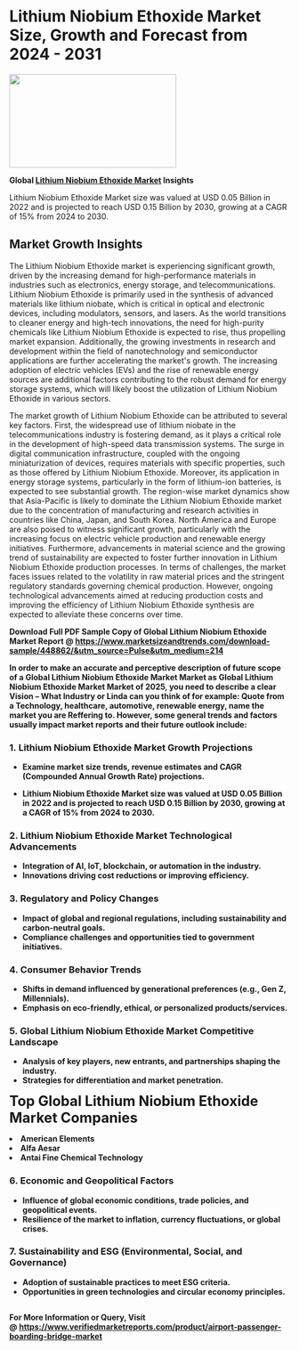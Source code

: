 <H1>Lithium Niobium Ethoxide Market Size, Growth and Forecast from 2024 - 2031</H1><img class="aligncenter size-medium wp-image-584254" src="https://thirdeyenews.in/wp-content/uploads/2024/09/Global-Market-Research-300x168.jpeg" alt="" width="300" height="168" /><p><strong>Global&nbsp;<a href="https://www.marketsizeandtrends.com/download-sample/448862/&amp;utm_source=Pulse&amp;utm_medium=214">Lithium Niobium Ethoxide Market</a> Insights</strong></p><p>Lithium Niobium Ethoxide Market size was valued at USD 0.05 Billion in 2022 and is projected to reach USD 0.15 Billion by 2030, growing at a CAGR of 15% from 2024 to 2030.</p><p><h2>Market Growth Insights</h2> <p>The Lithium Niobium Ethoxide market is experiencing significant growth, driven by the increasing demand for high-performance materials in industries such as electronics, energy storage, and telecommunications. Lithium Niobium Ethoxide is primarily used in the synthesis of advanced materials like lithium niobate, which is critical in optical and electronic devices, including modulators, sensors, and lasers. As the world transitions to cleaner energy and high-tech innovations, the need for high-purity chemicals like Lithium Niobium Ethoxide is expected to rise, thus propelling market expansion. Additionally, the growing investments in research and development within the field of nanotechnology and semiconductor applications are further accelerating the market's growth. The increasing adoption of electric vehicles (EVs) and the rise of renewable energy sources are additional factors contributing to the robust demand for energy storage systems, which will likely boost the utilization of Lithium Niobium Ethoxide in various sectors.</p> <p><strong></strong></p> <p>The market growth of Lithium Niobium Ethoxide can be attributed to several key factors. First, the widespread use of lithium niobate in the telecommunications industry is fostering demand, as it plays a critical role in the development of high-speed data transmission systems. The surge in digital communication infrastructure, coupled with the ongoing miniaturization of devices, requires materials with specific properties, such as those offered by Lithium Niobium Ethoxide. Moreover, its application in energy storage systems, particularly in the form of lithium-ion batteries, is expected to see substantial growth. The region-wise market dynamics show that Asia-Pacific is likely to dominate the Lithium Niobium Ethoxide market due to the concentration of manufacturing and research activities in countries like China, Japan, and South Korea. North America and Europe are also poised to witness significant growth, particularly with the increasing focus on electric vehicle production and renewable energy initiatives. Furthermore, advancements in material science and the growing trend of sustainability are expected to foster further innovation in Lithium Niobium Ethoxide production processes. In terms of challenges, the market faces issues related to the volatility in raw material prices and the stringent regulatory standards governing chemical production. However, ongoing technological advancements aimed at reducing production costs and improving the efficiency of Lithium Niobium Ethoxide synthesis are expected to alleviate these concerns over time.</p> <p><strong></p><p><span class=""><strong>Download Full PDF Sample Copy of Global Lithium Niobium Ethoxide Market Report</strong> @ <a href="https://www.marketsizeandtrends.com/download-sample/448862/&amp;utm_source=Pulse&amp;utm_medium=214" target="_blank">https://www.marketsizeandtrends.com/download-sample/448862/&amp;utm_source=Pulse&amp;utm_medium=214</a></span></p><p>In order to make an accurate and perceptive description of future scope of a Global&nbsp;Lithium Niobium Ethoxide Market Market as Global&nbsp;Lithium Niobium Ethoxide Market Market of 2025, you need to describe a clear Vision &ndash; What Industry or Linda can you think of for example: Quote from a Technology, healthcare, automotive, renewable energy, name the market you are Reffering to. However, some general trends and factors usually impact market reports and their future outlook include:</p><h3>1.&nbsp;<strong>Lithium Niobium Ethoxide Market Growth Projections</strong></h3><ul><li>Examine market size trends, revenue estimates and CAGR (Compounded Annual Growth Rate) projections.</li><li><p>Lithium Niobium Ethoxide Market size was valued at USD 0.05 Billion in 2022 and is projected to reach USD 0.15 Billion by 2030, growing at a CAGR of 15% from 2024 to 2030.</p></li></ul><h3>2.&nbsp;<strong>Lithium Niobium Ethoxide Market Technological Advancements</strong></h3><ul><li>Integration of AI, IoT, blockchain, or automation in the industry.</li><li>Innovations driving cost reductions or improving efficiency.</li></ul><h3>3.&nbsp;<strong>Regulatory and Policy Changes</strong></h3><ul><li>Impact of global and regional regulations, including sustainability and carbon-neutral goals.</li><li>Compliance challenges and opportunities tied to government initiatives.</li></ul><h3>4.&nbsp;<strong>Consumer Behavior Trends</strong></h3><ul><li>Shifts in demand influenced by generational preferences (e.g., Gen Z, Millennials).</li><li>Emphasis on eco-friendly, ethical, or personalized products/services.</li></ul><h3>5.&nbsp;<strong>Global Lithium Niobium Ethoxide Market Competitive Landscape</strong></h3><ul><li>Analysis of key players, new entrants, and partnerships shaping the industry.</li><li>Strategies for differentiation and market penetration.</li></ul><p data-pm-slice="1 1 []"><span style="color: inherit; font-family: inherit; font-size: 25px;">Top Global Lithium Niobium Ethoxide Market Companies</span></p><div class="" data-test-id=""><p><li>American Elements</li><li> Alfa Aesar</li><li> Antai Fine Chemical Technology</li></p></div><h3>6.&nbsp;<strong>Economic and Geopolitical Factors</strong></h3><ul><li>Influence of global economic conditions, trade policies, and geopolitical events.</li><li>Resilience of the market to inflation, currency fluctuations, or global crises.</li></ul><h3>7.&nbsp;<strong>Sustainability and ESG (Environmental, Social, and Governance)</strong></h3><ul><li>Adoption of sustainable practices to meet ESG criteria.</li><li>Opportunities in green technologies and circular economy principles.</li></ul><h2><strong style="font-size: 14px;">For More Information or Query, Visit @&nbsp;</strong><a style="background-color: #ffffff; font-size: 14px;" href="https://www.marketsizeandtrends.com/report/lithium-niobium-ethoxide-market/" target="_blank">https://www.verifiedmarketreports.com/product/airport-passenger-boarding-bridge-market</a></h2>
